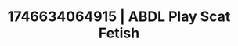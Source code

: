 ---
categories:
- Intimate storytelling
- AI-generated
- Raw connection
- Moonlit passion
- Afterglow vibes
- Tattooed beauties
- ASMR
- Cosplay
image: /assets/images/1746634064915.webp
layout: post
seo:
  description: Featured content with premium ABDL Play, Scat Fetish. HD images available.
  keywords: ABDL Play, Scat Fetish
  og_image: /assets/images/1746634064915.webp
  schema_type: VisualArtwork
tags:
- ABDL Play
- '#1746634064915'
- Scat Fetish
title: 1746634064915 | ABDL Play Scat Fetish
---
